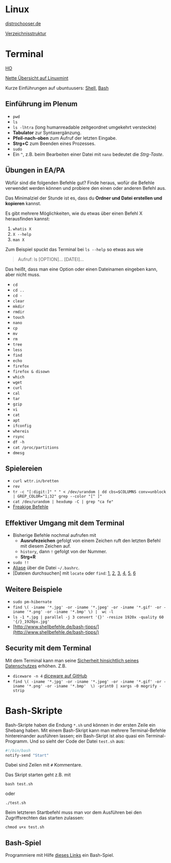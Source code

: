 # Linux
[distrochooser.de](https://distrochooser.de/?l=1)

[Verzeichnisstruktur](https://wiki.ubuntuusers.de/Verzeichnisstruktur/)

# Terminal
[HO](http://www.321tux.de/wp-content/uploads/2010/03/shell-uebersicht.pdf)

[Nette Übersicht auf Linuxmint](https://community.linuxmint.com/tutorial/view/244)

Kurze Einführungen auf ubuntuusers: [Shell](https://wiki.ubuntuusers.de/Shell/Einf%C3%BChrung/), [Bash](https://wiki.ubuntuusers.de/Bash/#source-2)


## Einführung im Plenum
* `pwd`
* `ls`
* `ls -lhtra` (long humanreadable zeitgeordnet umgekehrt versteckte)
* **Tabulator** zur Syntaxergänzung.
* **Pfeil-nach-oben** zum Aufruf der letzten Eingabe.
* **Strg+C** zum Beenden eines Prozesses.
* `sudo`
* Ein `^`, z.B. beim Bearbeiten einer Datei mit `nano` bedeutet die *Strg-Taste*.

## Übungen in EA/PA
Wofür sind die folgenden Befehle gut? Finde heraus, wofür die Befehle verwendet werden können und probiere den einen oder anderen Befehl aus.

Das Minimalziel der Stunde ist es, dass du **Ordner und Datei erstellen und kopieren** kannst.

Es gibt mehrere Möglichkeiten, wie du etwas über einen Befehl X herausfinden kannst:

1. `whatis X`
2. `X --help`
3. `man X`

Zum Beispiel spuckt das Terminal bei `ls --help` so etwas aus wie

> Aufruf: ls [OPTION]... [DATEI]...

Das heißt, dass man eine Option oder einen Dateinamen eingeben kann, aber nicht muss.

* `cd`
* `cd ..`
* `cd -`
* `clear`
* `mkdir`
* `rmdir`
* `touch`
* `nano`
* `cp`
* `mv`
* `rm`
* `tree`
* `less`
* `find`
* `echo`
* `firefox`
* `firefox & disown`
* `which`
* `wget`
* `curl`
* `cal`
* `tar`
* `gzip`
* `vi`
* `cat`
* `apt`
* `ifconfig`
* `whereis`
* `rsync`
* `df -h`
* `cat /proc/partitions`
* `dmesg`

## Spielereien
* `curl wttr.in/bretten`
* `rev`
* `tr -c "[:digit:]" " " < /dev/urandom | dd cbs=$COLUMNS conv=unblock | GREP_COLOR="1;32" grep --color "[^ ]"`
* `cat /dev/urandom | hexdump -C | grep "ca fe"`
* [Freakige Befehle](https://www.commandlinefu.com/commands/browse/sort-by-votes)

## Effektiver Umgang mit dem Terminal
* Bisherige Befehle nochmal aufrufen mit
    * **Ausrufezeichen** gefolgt von einem Zeichen ruft den letzten Befehl mit diesem Zeichen auf.
    * `history`, dann `!` gefolgt von der Nummer.
    * **Strg+R**
* `sudo !!`
* [Aliase](https://askubuntu.com/questions/17536/how-do-i-create-a-permanent-bash-alias) über die Datei `~/.bashrc`.
* [Dateien durchsuchen] mit `locate` oder `find`: [1](https://wiki.ubuntuusers.de/locate/), [2](https://wiki.ubuntuusers.de/find/), [3](https://www.digitalocean.com/community/tutorials/how-to-use-find-and-locate-to-search-for-files-on-a-linux-vps), [4](http://www.linfo.org/locate.html), [5](https://unix.stackexchange.com/questions/151700/how-to-add-specific-directories-to-updatedb-locate-search-path), [6](https://askubuntu.com/questions/160424/how-do-i-get-mlocate-to-only-index-certain-directories)

## Weitere Beispiele
* `sudo pm-hibernate`
* `find \( -iname '*.jpg' -or -iname '*.jpeg' -or -iname '*.gif' -or -iname '*.png' -or -iname '*.bmp' \) |  wc -l`
* `ls -1 *.jpg | parallel -j 3 convert '{}' -resize 1920x -quality 60 '{/}_1920px.jpg'`
* [http://www.shellbefehle.de/bash-tipps/](http://www.shellbefehle.de/bash-tipps/)

## Security mit dem Terminal

Mit dem Terminal kann man seine [Sicherheit hinsichtlich seines Datenschutzes](https://secitem.at/blog/terminal-tipps) erhöhen. Z.B.

* `diceware -n 4` [diceware auf GitHub](https://github.com/ulif/diceware)
* `find \( -iname '*.jpg' -or -iname '*.jpeg' -or -iname '*.gif' -or -iname '*.png' -or -iname '*.bmp'  \) -print0 | xargs -0 mogrify -strip`

# Bash-Skripte

Bash-Skripte haben die Endung `*.sh` und können in der ersten Zeile ein Shebang haben. Mit einem Bash-Skript kann man mehrere Terminal-Befehle hintereinander ausführen lassen; ein Bash-Skript ist also quasi ein Terminal-Programm. Und so sieht der Code der Datei `test.sh` aus:

```Bash
#!/bin/bash
notify-send "Start"

```
Dabei sind Zeilen mit `#` Kommentare.

Das Skript starten geht z.B. mit

`bash test.sh`

oder

`./test.sh`

Beim letzteren Startbefehl muss man vor dem Ausführen bei den Zugriffsrechten das starten zulassen:

`chmod u+x test.sh`


## Bash-Spiel

Programmiere mit Hilfe [dieses Links](https://github.com/mydzor/bash2048) ein Bash-Spiel.
